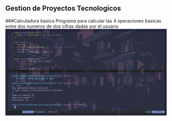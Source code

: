 ## Gestion de Proyectos Tecnologicos
###Calculadora basica
Programa para calcular las 4 operaciones basicas entre dos numeros de dos cifras dadas por el usuario
![ejecucion del programa](image)
